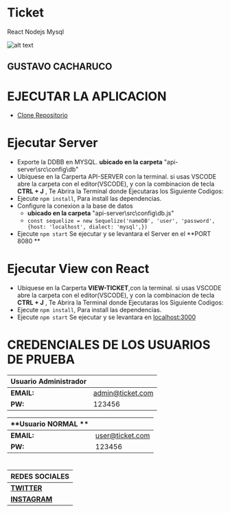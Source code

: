 # Ticket
React Nodejs Mysql 

![alt text](https://avatars1.githubusercontent.com/u/22778784?s=60&v=4 "GUSTAVO CACHARUCO")

## GUSTAVO CACHARUCO
# EJECUTAR LA APLICACION
* [Clone Repositorio](https://github.com/Gztabo21/ticket.git)
# Ejecutar Server

* Exporte la DDBB en MYSQL. **ubicado en la carpeta** "api-server\src\config\db"
* Ubiquese en la Carperta API-SERVER con la terminal. si usas VSCODE abre la carpeta con el editor(VSCODE), 
  y con la combinacion de tecla **CTRL + J** , Te Abrira la Terminal donde Ejecutaras los Siguiente Codigos:
* Ejecute `npm install`, Para install las dependencias.
* Configure la conexion a la base de datos  
  * **ubicado en la carpeta** "api-server\src\config\db.js"
  * ```const sequelize = new Sequelize('nameDB', 'user', 'password', {host: 'localhost', dialect: 'mysql',})```
* Ejecute `npm start`
Se ejecutar  y se levantara el Server en el **PORT 8080 **

# Ejecutar View con React

* Ubiquese en la Carperta **VIEW-TICKET**,con la terminal. si usas VSCODE abre la carpeta con el editor(VSCODE), 
  y con la combinacion de tecla **CTRL + J** , Te Abrira la Terminal donde Ejecutaras los Siguiente Codigos: 
* Ejecute `npm install`, Para install las dependencias.
* Ejecute `npm start`
Se ejecutar  y se levantara en  [localhost:3000](http://localhost:3000/)

# CREDENCIALES DE LOS USUARIOS DE PRUEBA
**Usuario Administrador**|  |
--------------------|-------|
  **EMAIL:**| admin@ticket.com|
  **PW:** | 123456|
  
**Usuario NORMAL **|  |
--------------------|-------|
  **EMAIL:**| user@ticket.com|
  **PW:** | 123456|  

# 
REDES SOCIALES| 
------------ | 
**[TWITTER](https://twitter.com/Gz_cacharuco)**|
**[INSTAGRAM](https://www.instagram.com/gustavocacharuco/)** |

